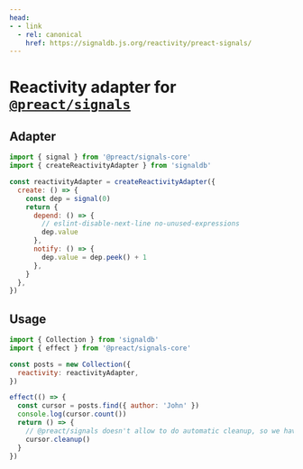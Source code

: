 ```yaml
---
head:
- - link
  - rel: canonical
    href: https://signaldb.js.org/reactivity/preact-signals/
---
```

# Reactivity adapter for [`@preact/signals`](https://preactjs.com/blog/introducing-signals/)

## Adapter

```js
import { signal } from '@preact/signals-core'
import { createReactivityAdapter } from 'signaldb'

const reactivityAdapter = createReactivityAdapter({
  create: () => {
    const dep = signal(0)
    return {
      depend: () => {
        // eslint-disable-next-line no-unused-expressions
        dep.value
      },
      notify: () => {
        dep.value = dep.peek() + 1
      },
    }
  },
})
```

## Usage

```js
import { Collection } from 'signaldb'
import { effect } from '@preact/signals-core'

const posts = new Collection({
  reactivity: reactivityAdapter,
})

effect(() => {
  const cursor = posts.find({ author: 'John' })
  console.log(cursor.count())
  return () => {
    // @preact/signals doesn't allow to do automatic cleanup, so we have to do it ourself
    cursor.cleanup()
  }
})
```
